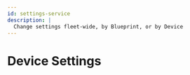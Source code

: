 ```yaml
---
id: settings-service
description: |
  Change settings fleet-wide, by Blueprint, or by Device
---
```


# Device Settings

